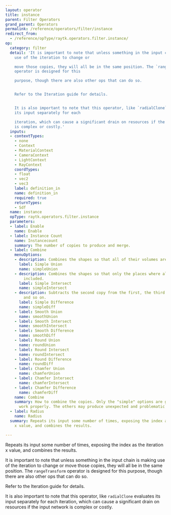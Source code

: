 ```yaml
---
layout: operator
title: instance
parent: Filter Operators
grand_parent: Operators
permalink: /reference/operators/filter/instance
redirect_from:
  - /reference/opType/raytk.operators.filter.instance/
op:
  category: filter
  detail: 'It is important to note that unless something in the input chain is making
    use of the iteration to change or

    move those copies, they will all be in the same position. The `rangeTransform`
    operator is designed for this

    purpose, though there are also other ops that can do so.


    Refer to the Iteration guide for details.


    It is also important to note that this operator, like `radialClone` evaluates
    its input separately for each

    iteration, which can cause a significant drain on resources if the input network
    is complex or costly.'
  inputs:
  - contextTypes:
    - none
    - Context
    - MaterialContext
    - CameraContext
    - LightContext
    - RayContext
    coordTypes:
    - float
    - vec2
    - vec3
    label: definition_in
    name: definition_in
    required: true
    returnTypes:
    - Sdf
  name: instance
  opType: raytk.operators.filter.instance
  parameters:
  - label: Enable
    name: Enable
  - label: Instance Count
    name: Instancecount
    summary: The number of copies to produce and merge.
  - label: Combine
    menuOptions:
    - description: Combines the shapes so that all of their volumes are included.
      label: Simple Union
      name: simpleUnion
    - description: Combines the shapes so that only the places where all overlap are
        included.
      label: Simple Intersect
      name: simpleIntersect
    - description: Subtracts the second copy from the first, the third from that,
        and so on.
      label: Simple Difference
      name: simpleDiff
    - label: Smooth Union
      name: smoothUnion
    - label: Smooth Intersect
      name: smoothIntersect
    - label: Smooth Difference
      name: smoothDiff
    - label: Round Union
      name: roundUnion
    - label: Round Intersect
      name: roundIntersect
    - label: Round Difference
      name: roundDiff
    - label: Chamfer Union
      name: chamferUnion
    - label: Chamfer Intersect
      name: chamferIntersect
    - label: Chamfer Difference
      name: chamferDiff
    name: Combine
    summary: How to combine the copies. Only the "simple" options are guaranteed to
      work properly. The others may produce unexpected and problematic results.
  - label: Radius
    name: Radius
  summary: Repeats its input some number of times, exposing the index as the iteration
    x value, and combines the results.

---
```



Repeats its input some number of times, exposing the index as the iteration x value, and combines the results.

It is important to note that unless something in the input chain is making use of the iteration to change or
move those copies, they will all be in the same position. The `rangeTransform` operator is designed for this
purpose, though there are also other ops that can do so.

Refer to the Iteration guide for details.

It is also important to note that this operator, like `radialClone` evaluates its input separately for each
iteration, which can cause a significant drain on resources if the input network is complex or costly.